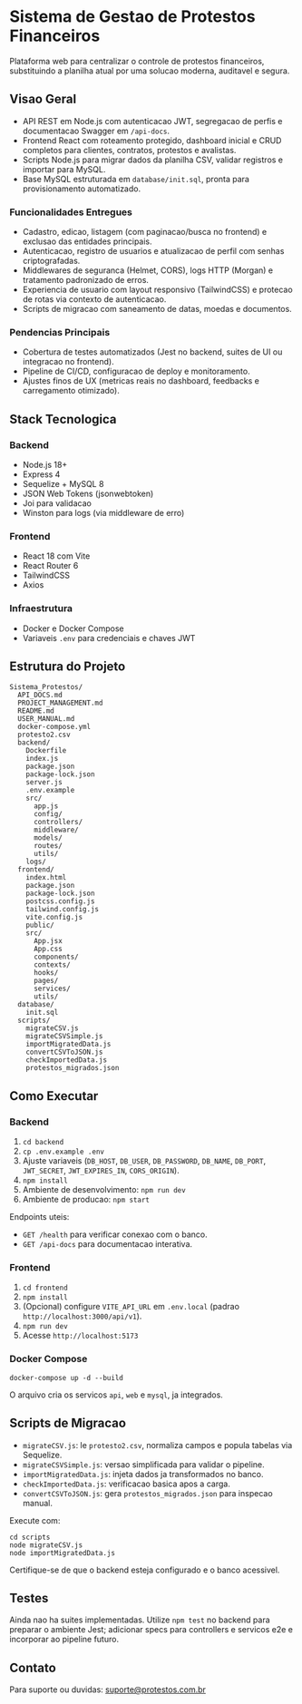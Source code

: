 # Sistema de Gestao de Protestos Financeiros

Plataforma web para centralizar o controle de protestos financeiros, substituindo a planilha atual por uma solucao moderna, auditavel e segura.

## Visao Geral
- API REST em Node.js com autenticacao JWT, segregacao de perfis e documentacao Swagger em `/api-docs`.
- Frontend React com roteamento protegido, dashboard inicial e CRUD completos para clientes, contratos, protestos e avalistas.
- Scripts Node.js para migrar dados da planilha CSV, validar registros e importar para MySQL.
- Base MySQL estruturada em `database/init.sql`, pronta para provisionamento automatizado.

### Funcionalidades Entregues
- Cadastro, edicao, listagem (com paginacao/busca no frontend) e exclusao das entidades principais.
- Autenticacao, registro de usuarios e atualizacao de perfil com senhas criptografadas.
- Middlewares de seguranca (Helmet, CORS), logs HTTP (Morgan) e tratamento padronizado de erros.
- Experiencia de usuario com layout responsivo (TailwindCSS) e protecao de rotas via contexto de autenticacao.
- Scripts de migracao com saneamento de datas, moedas e documentos.

### Pendencias Principais
- Cobertura de testes automatizados (Jest no backend, suites de UI ou integracao no frontend).
- Pipeline de CI/CD, configuracao de deploy e monitoramento.
- Ajustes finos de UX (metricas reais no dashboard, feedbacks e carregamento otimizado).

## Stack Tecnologica

### Backend
- Node.js 18+
- Express 4
- Sequelize + MySQL 8
- JSON Web Tokens (jsonwebtoken)
- Joi para validacao
- Winston para logs (via middleware de erro)

### Frontend
- React 18 com Vite
- React Router 6
- TailwindCSS
- Axios

### Infraestrutura
- Docker e Docker Compose
- Variaveis `.env` para credenciais e chaves JWT

## Estrutura do Projeto
```
Sistema_Protestos/
  API_DOCS.md
  PROJECT_MANAGEMENT.md
  README.md
  USER_MANUAL.md
  docker-compose.yml
  protesto2.csv
  backend/
    Dockerfile
    index.js
    package.json
    package-lock.json
    server.js
    .env.example
    src/
      app.js
      config/
      controllers/
      middleware/
      models/
      routes/
      utils/
    logs/
  frontend/
    index.html
    package.json
    package-lock.json
    postcss.config.js
    tailwind.config.js
    vite.config.js
    public/
    src/
      App.jsx
      App.css
      components/
      contexts/
      hooks/
      pages/
      services/
      utils/
  database/
    init.sql
  scripts/
    migrateCSV.js
    migrateCSVSimple.js
    importMigratedData.js
    convertCSVToJSON.js
    checkImportedData.js
    protestos_migrados.json
```

## Como Executar

### Backend
1. `cd backend`
2. `cp .env.example .env`
3. Ajuste variaveis (`DB_HOST`, `DB_USER`, `DB_PASSWORD`, `DB_NAME`, `DB_PORT`, `JWT_SECRET`, `JWT_EXPIRES_IN`, `CORS_ORIGIN`).
4. `npm install`
5. Ambiente de desenvolvimento: `npm run dev`
6. Ambiente de producao: `npm start`

Endpoints uteis:
- `GET /health` para verificar conexao com o banco.
- `GET /api-docs` para documentacao interativa.

### Frontend
1. `cd frontend`
2. `npm install`
3. (Opcional) configure `VITE_API_URL` em `.env.local` (padrao `http://localhost:3000/api/v1`).
4. `npm run dev`
5. Acesse `http://localhost:5173`

### Docker Compose
```
docker-compose up -d --build
```
O arquivo cria os servicos `api`, `web` e `mysql`, ja integrados.

## Scripts de Migracao
- `migrateCSV.js`: le `protesto2.csv`, normaliza campos e popula tabelas via Sequelize.
- `migrateCSVSimple.js`: versao simplificada para validar o pipeline.
- `importMigratedData.js`: injeta dados ja transformados no banco.
- `checkImportedData.js`: verificacao basica apos a carga.
- `convertCSVToJSON.js`: gera `protestos_migrados.json` para inspecao manual.

Execute com:
```
cd scripts
node migrateCSV.js
node importMigratedData.js
```
Certifique-se de que o backend esteja configurado e o banco acessivel.

## Testes
Ainda nao ha suites implementadas. Utilize `npm test` no backend para preparar o ambiente Jest; adicionar specs para controllers e servicos e2e e incorporar ao pipeline futuro.

## Contato
Para suporte ou duvidas: suporte@protestos.com.br

